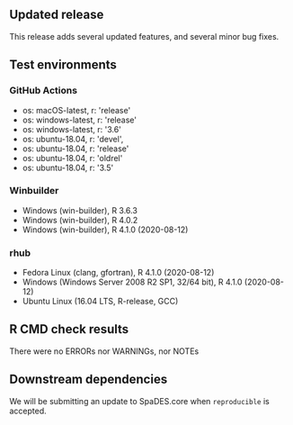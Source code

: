 ## Updated release

This release adds several updated features, and several minor bug fixes.

## Test environments

### GitHub Actions
- os: macOS-latest,   r: 'release'
- os: windows-latest, r: 'release'
- os: windows-latest, r: '3.6'
- os: ubuntu-18.04,   r: 'devel', 
- os: ubuntu-18.04,   r: 'release'
- os: ubuntu-18.04,   r: 'oldrel'
- os: ubuntu-18.04,   r: '3.5'
          
### Winbuilder
* Windows                 (win-builder), R 3.6.3
* Windows                 (win-builder), R 4.0.2
* Windows                 (win-builder), R 4.1.0 (2020-08-12)

### rhub
* Fedora Linux                      (clang, gfortran), R 4.1.0 (2020-08-12)
* Windows     (Windows Server 2008 R2 SP1, 32/64 bit), R 4.1.0 (2020-08-12)
* Ubuntu Linux                             (16.04 LTS, R-release, GCC)

## R CMD check results

There were no ERRORs nor WARNINGs, nor NOTEs

## Downstream dependencies

We will be submitting an update to SpaDES.core when `reproducible` is accepted. 

